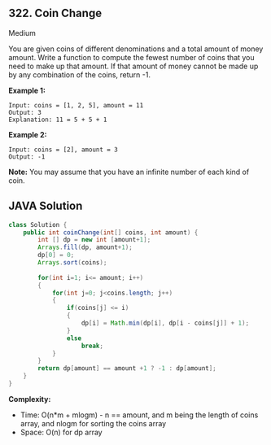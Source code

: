 ## 322. Coin Change
Medium

You are given coins of different denominations and a total amount of money amount. Write a function to compute the fewest number of coins that you need to make up that amount. If that amount of money cannot be made up by any combination of the coins, return -1.

**Example 1:**
```
Input: coins = [1, 2, 5], amount = 11
Output: 3 
Explanation: 11 = 5 + 5 + 1
```

**Example 2:**
```
Input: coins = [2], amount = 3
Output: -1
```

**Note:**
You may assume that you have an infinite number of each kind of coin.

## JAVA Solution
```java
class Solution {
    public int coinChange(int[] coins, int amount) {
        int [] dp = new int [amount+1];
        Arrays.fill(dp, amount+1);
        dp[0] = 0;
        Arrays.sort(coins);
        
        for(int i=1; i<= amount; i++) 
        {
            for(int j=0; j<coins.length; j++)
            {
                if(coins[j] <= i)
                {
                    dp[i] = Math.min(dp[i], dp[i - coins[j]] + 1);
                }
                else
                    break;
            }
        }
        return dp[amount] == amount +1 ? -1 : dp[amount];
    }
}
```

**Complexity:**
* Time: O(n*m +  mlogm) - n == amount, and m being the length of coins array, and nlogm for sorting the coins array
* Space: O(n) for dp array